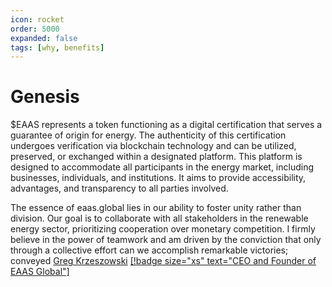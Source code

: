 ```yaml
---
icon: rocket
order: 5000
expanded: false
tags: [why, benefits]
---
```


# Genesis

$EAAS represents a token functioning as a digital certification that serves a guarantee of origin for energy. The authenticity of this certification undergoes verification via blockchain technology and can be utilized, preserved, or exchanged within a designated platform. This platform is designed to accommodate all participants in the energy market, including businesses, individuals, and institutions. It aims to provide accessibility, advantages, and transparency to all parties involved.

The essence of eaas.global lies in our ability to foster unity rather than division. Our goal is to collaborate with all stakeholders in the renewable energy sector, prioritizing cooperation over monetary competition. I firmly believe in the power of teamwork and am driven by the conviction that only through a collective effort can we accomplish remarkable victories; conveyed
 [Greg Krzeszowski](https://www.linkedin.com/in/grzegorzkrzeszowski) [[!badge size="xs" text="CEO and Founder of EAAS Global"]](https://www.linkedin.com/in/grzegorzkrzeszowski)
